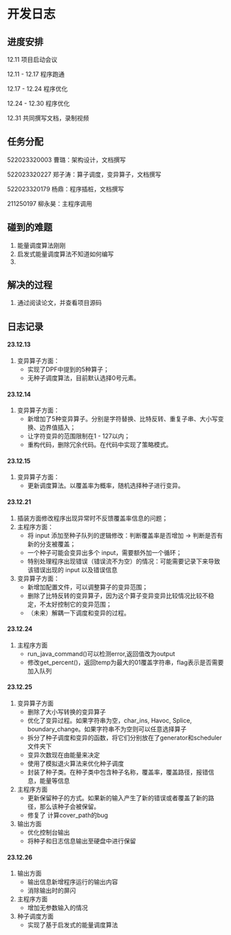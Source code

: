 # 开发日志

## 进度安排

12.11 项目启动会议

12.11 - 12.17 程序跑通

12.17 - 12.24 程序优化

12.24 - 12.30 程序优化

12.31 共同撰写文档，录制视频

## 任务分配

522023320003 曹璐：架构设计，文档撰写

522023320227 郑子涛：算子调度，变异算子，文档撰写

522023320179 杨鼎：程序插桩，文档撰写

211250197 柳永昊：主程序调用

## 碰到的难题

1. 能量调度算法刚刚
2. 启发式能量调度算法不知道如何编写
3. ​

## 解决的过程

1. 通过阅读论文，并查看项目源码

## 日志记录

#### 23.12.13

1. 变异算子方面：
   + 实现了DPF中提到的5种算子；
   + 无种子调度算法，目前默认选择0号元素。

#### 23.12.14

1. 变异算子方面：
   + 新增加了5种变异算子。分别是字符替换、比特反转、重复子串、大小写变换、边界值插入；
   + 让字符变异的范围限制在1 - 127以内；
   + 重构代码，删除冗余代码。在代码中实现了策略模式。

#### 23.12.15

1. 变异算子方面：
   + 更新调度算法。以覆盖率为概率，随机选择种子进行变异。

#### 23.12.21

1. 插装方面修改程序出现异常时不反馈覆盖率信息的问题；
2. 主程序方面：
   - 将 input 添加至种子队列的逻辑修改：判断覆盖率是否增加 -> 判断是否有新的分支被覆盖；
   - 一个种子可能会变异出多个 input，需要额外加一个循环；
   - 特别处理程序出现错误（错误流不为空）的情况：可能需要记录下来导致该错误出现的 input 以及错误信息
3. 变异算子方面：
   - 新增加配置文件，可以调整算子的变异范围；
   - 删除了比特反转的变异算子，因为这个算子变异变异比较情况比较不稳定，不太好控制它的变异范围；
   - （未来）解耦一下调度和变异的过程。

#### 23.12.24

1. 主程序方面
   + run_java_command()可以检测error,返回值改为output
   + 修改get_percent()，返回temp为最大的01覆盖字符串，flag表示是否需要加入队列

#### 23.12.25

1. 变异算子方面
   + 删除了大小写转换的变异算子
   + 优化了变异过程。如果字符串为空，char_ins, Havoc, Splice, boundary_change。如果字符串不为空则可以任意选择算子
   + 拆分了种子调度和变异的函数，将它们分别放在了generator和scheduler文件夹下
   + 变异次数现在由能量来决定
   + 使用了模拟退火算法来优化种子调度
   + 封装了种子类。在种子类中包含种子名称，覆盖率，覆盖路径，报错信息，能量等信息
2. 主程序方面
   + 更新保留种子的方式。如果新的输入产生了新的错误或者覆盖了新的路径，那么该种子会被保留。
   + 修复了 计算cover_path的bug
3. 输出方面
   + 优化控制台输出
   + 将种子和日志信息输出至硬盘中进行保留


#### 23.12.26

1. 输出方面
   + 输出信息新增程序运行的输出内容
   + 消除输出时的屏闪
2. 主程序方面
   + 增加无参数输入的情况
3. 种子调度方面
   + 实现了基于启发式的能量调度算法